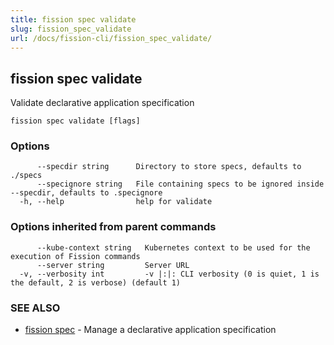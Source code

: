 ```yaml
---
title: fission spec validate
slug: fission_spec_validate
url: /docs/fission-cli/fission_spec_validate/
---
```

## fission spec validate

Validate declarative application specification

```
fission spec validate [flags]
```

### Options

```
      --specdir string      Directory to store specs, defaults to ./specs
      --specignore string   File containing specs to be ignored inside --specdir, defaults to .specignore
  -h, --help                help for validate
```

### Options inherited from parent commands

```
      --kube-context string   Kubernetes context to be used for the execution of Fission commands
      --server string         Server URL
  -v, --verbosity int         -v |:|: CLI verbosity (0 is quiet, 1 is the default, 2 is verbose) (default 1)
```

### SEE ALSO

* [fission spec](/docs/fission-cli/fission_spec/)	 - Manage a declarative application specification


